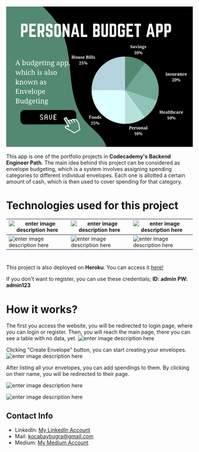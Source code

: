 ![enter image description here](https://github.com/bugrakocabay/personal-budget-ii/blob/main/images/Personal%20Budget%20App.png?raw=true)

This app is one of the portfolio projects in **Codecademy's Backend Engineer Path**. The main idea behind this project can be considered as envelope budgeting, which is a system involves assigning spending categories to different individual envelopes. Each one is allotted a certain amount of cash, which is then used to cover spending for that category.

# Technologies used for this project

 
|  ![enter image description here](https://camo.githubusercontent.com/cc96d7d28a6ca21ddbb1f2521d751d375230ed840271e6a4c8694cf87cc60c14/68747470733a2f2f696d672e736869656c64732e696f2f62616467652f6e6f64652e6a732532302d2532333433383533442e7376673f267374796c653d666f722d7468652d6261646765266c6f676f3d6e6f64652e6a73266c6f676f436f6c6f723d7768697465) | ![enter image description here](https://camo.githubusercontent.com/9dc28baf5d4b7c2a151b6181b77d949b7304ebb1ff5b88bf9ae6b84957c4a44b/68747470733a2f2f696d672e736869656c64732e696f2f62616467652f2d457870726573732d3030303030303f6c6f676f3d45787072657373266c6f676f436f6c6f723d7768697465267374796c653d666c61742d737175617265) | ![enter image description here](https://camo.githubusercontent.com/3533d3ac5e34afefc4d1c00c5bfd94f88324ee4a5e93ee60386571de5ed67062/68747470733a2f2f696d672e736869656c64732e696f2f62616467652f504f535447524553514c2d3333363739312e7376673f7374796c653d666f722d7468652d6261646765266c6f676f3d506f737467726553514c266c6f676f436f6c6f723d7768697465) |
|--|--|--|
| ![enter image description here](https://camo.githubusercontent.com/3a0f693cfa032ea4404e8e02d485599bd0d192282b921026e89d271aaa3d7565/68747470733a2f2f696d672e736869656c64732e696f2f62616467652f435353332d3135373242363f7374796c653d666f722d7468652d6261646765266c6f676f3d63737333266c6f676f436f6c6f723d7768697465) | ![enter image description here](https://camo.githubusercontent.com/76f7578b434c64b20c3029c2bec1941dd6bddcf10c89027edbb37a27a20e0c03/68747470733a2f2f696d672e736869656c64732e696f2f62616467652f48746d6c352d2545322539382538352545322539382538352545322539382538362d6c69676874677265793f6c6162656c436f6c6f723d326262633861266c6f676f3d48746d6c35267374796c653d666f722d7468652d6261646765266c6f676f436f6c6f723d7768697465) |  ![enter image description here](https://camo.githubusercontent.com/a25a6344c15de558df0bd3e43439a950915609c3a43ec81169222c897fbf967f/68747470733a2f2f696d672e736869656c64732e696f2f62616467652f2d4865726f6b752d3433303039383f7374796c653d666f722d7468652d6261646765266c6f676f3d6865726f6b75266c6f676f436f6c6f723d7768697465)


#
This project is also deployed on **Heroku**. You can access it [here!](https://personal-budget2.herokuapp.com/)

If you don't want to register, you can use these credentials;
**ID: admin
PW: admin123**

# How it works?
The first you access the website, you will be redirected to login page, where you can login or register. Then, you will reach the main page, there you can see a table with no data, yet. 
![enter image description here](https://raw.githubusercontent.com/peonola/personal-budget-ii/main/images/1.png)

Clicking "Create Envelope" button, you can start creating your envelopes.
![enter image description here](https://github.com/peonola/personal-budget-ii/blob/main/images/2.png?raw=true)

After listing all your envelopes, you can add spendings to them. By clicking on their name, you will be redirected to their page.

![enter image description here](https://github.com/peonola/personal-budget-ii/blob/main/images/3.png?raw=true)

![enter image description here](https://github.com/peonola/personal-budget-ii/blob/main/images/4.png?raw=true)

## Contact Info
- LinkedIn: [My LinkedIn Account](https://www.linkedin.com/in/bu%C4%9Fra-kocabay-91062a193/)
- Mail: kocabaybugra@gmail.com
- Medium: [My Medium Account](https://medium.com/@kocabaybugra/what-is-orm-implementing-orm-with-sequelize-using-node-js-and-postgres-e4a0a65bb6e)
